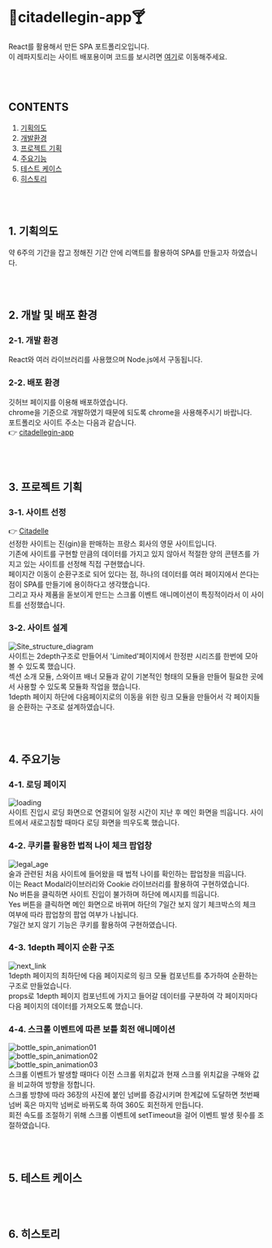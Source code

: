 # 🍹citadellegin-app🍸
React를 활용해서 만든 SPA 포트폴리오입니다.   
이 레파지토리는 사이트 배포용이며 코드를 보시려면 <a href="https://github.com/Ba-latte/FED-PJ-WBS-youj" target="_blank">여기</a>로 이동해주세요.

<br /><br />

## CONTENTS
1.	[기획의도](#1-기획의도)
2.	[개발환경](#2-개발-및-배포-환경)
3.	[프로젝트 기획](#3-프로젝트-기획)
4.	[주요기능](#4-주요기능)
5.	[테스트 케이스](#5-테스트-케이스)
6.	[히스토리](#6-히스토리)

<br /><br />

## 1. 기획의도
약 6주의 기간을 잡고 정해진 기간 안에 리액트를 활용하여 SPA를 만들고자 하였습니다.

<br /><br />

## 2. 개발 및 배포 환경
### 2-1. 개발 환경
React와 여러 라이브러리를 사용했으며 Node.js에서 구동됩니다.

### 2-2. 배포 환경
깃허브 페이지를 이용해 배포하였습니다.   
chrome을 기준으로 개발하였기 때문에 되도록 chrome을 사용해주시기 바랍니다.   
포트폴리오 사이트 주소는 다음과 같습니다.   
👉 <a href="https://ba-latte.github.io/citadellegin-app/" target="_blank">citadellegin-app</a>

<br /><br />

## 3. 프로젝트 기획
### 3-1. 사이트 선정
👉 <a href="https://citadellegin.com/en/" target="_blank">Citadelle</a>   
선정한 사이트는 진(gin)을 판매하는 프랑스 회사의 영문 사이트입니다.   
기존에 사이트를 구현할 만큼의 데이터를 가지고 있지 않아서 적절한 양의 콘텐츠를 가지고 있는 사이트를 선정해 직접 구현했습니다.   
페이지간 이동이 순환구조로 되어 있다는 점, 하나의 데이터를 여러 페이지에서 쓴다는 점이 SPA를 만들기에 용이하다고 생각했습니다.   
그리고 자사 제품을 돋보이게 만드는 스크롤 이벤트 애니메이션이 특징적이라서 이 사이트를 선정했습니다.   

### 3-2. 사이트 설계
![Site_structure_diagram](https://github.com/Ba-latte/citadellegin-app/assets/118030935/759a55f1-258a-41d3-adc6-31eeb4181e70)   
사이트는 2depth구조로 만들어서 'Limited'페이지에서 한정판 시리즈를 한번에 모아 볼 수 있도록 했습니다.   
섹션 소개 모듈, 스와이프 배너 모듈과 같이 기본적인 형태의 모듈을 만들어 필요한 곳에서 사용할 수 있도록 모듈화 작업을 했습니다.   
1depth 페이지 하단에 다음페이지로의 이동을 위한 링크 모듈을 만들어서 각 페이지들을 순환하는 구조로 설계하였습니다.   

<br /><br />

## 4. 주요기능
### 4-1. 로딩 페이지
![loading](https://github.com/Ba-latte/citadellegin-app/assets/118030935/1183cdc8-408b-45ab-acb7-7d14ac82053b)   
사이트 진입시 로딩 화면으로 연결되어 일정 시간이 지난 후 메인 화면을 띄웁니다.
사이트에서 새로고침할 때마다 로딩 화면을 띄우도록 했습니다.


### 4-2. 쿠키를 활용한 법적 나이 체크 팝업창
![legal_age](https://github.com/Ba-latte/citadellegin-app/assets/118030935/9330c0a7-d26c-4a53-8244-961e0dd39a0c)   
술과 관련된  처음 사이트에 들어왔을 때 법적 나이를 확인하는 팝업창을 띄웁니다.   
이는 React Modal라이브러리와 Cookie 라이브러리를 활용하여 구현하였습니다.   
No 버튼을 클릭하면 사이트 진입이 불가하며 하단에 메시지를 띄웁니다.   
Yes 버튼을 클릭하면 메인 화면으로 바뀌며 하단의 7일간 보지 않기 체크박스의 체크 여부에 따라 팝업창의 팝업 여부가 나뉩니다.   
7일간 보지 않기 기능은 쿠키를 활용하여 구현하였습니다.


### 4-3. 1depth 페이지 순환 구조
![next_link](https://github.com/Ba-latte/citadellegin-app/assets/118030935/375150b4-e4f8-4b8f-83d3-05677b10be86)   
1depth 페이지의 최하단에 다음 페이지로의 링크 모듈 컴포넌트를 추가하여 순환하는 구조로 만들었습니다.   
props로 1depth 페이지 컴포넌트에 가지고 들어갈 데이터를 구분하여 각 페이지마다 다음 페이지의 데이터를 가져오도록 했습니다.


### 4-4. 스크롤 이벤트에 따른 보틀 회전 애니메이션
![bottle_spin_animation01](https://github.com/Ba-latte/citadellegin-app/assets/118030935/9bbf403b-7d79-4e12-ba71-d78d28e60ddf)   
![bottle_spin_animation02](https://github.com/Ba-latte/citadellegin-app/assets/118030935/8ad813bb-3d42-472e-b162-dc1fde703887)   
![bottle_spin_animation03](https://github.com/Ba-latte/citadellegin-app/assets/118030935/c16e6969-60b9-4e82-a7ea-d626aeb1aa10)   
스크롤 이벤트가 발생할 때마다 이전 스크롤 위치값과 현재 스크롤 위치값을 구해와 값을 비교하여 방향을 정합니다.   
스크롤 방향에 따라 36장의 사진에 붙인 넘버를 증감시키며 한계값에 도달하면 첫번째 넘버 혹은 마지막 넘버로 바뀌도록 하여 360도 회전하게 만듭니다.   
회전 속도를 조절하기 위해 스크롤 이벤트에 setTimeout을 걸어 이벤트 발생 횟수를 조절하였습니다.   

<br /><br />

## 5. 테스트 케이스

<br /><br />

## 6. 히스토리

<br /><br />



